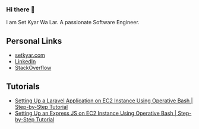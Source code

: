 ### Hi there 👋

I am Set Kyar Wa Lar. A passionate Software Engineer.


## Personal Links

- [setkyar.com](https://setkyar.com)
- [LinkedIn](https://www.linkedin.com/in/setkyarwalar/)
- [StackOverflow](https://stackoverflow.com/users/3736230/set-kyar-wa-lar)

## Tutorials

- [Setting Up a Laravel Application on EC2 Instance Using Operative Bash | Step-by-Step Tutorial
](https://www.youtube.com/watch?v=TeEVQKThpTw)
- [Setting Up an Express JS on EC2 Instance Using Operative Bash | Step-by-Step Tutorial](https://www.youtube.com/watch?v=uXaxbxgYus0)
